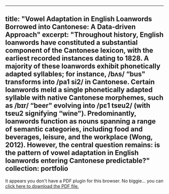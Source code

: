 
---
title: "Vowel Adaptation in English Loanwords Borrowed into Cantonese: A Data-driven Approach"
excerpt: "Throughout history, English loanwords have constituted a substantial component of the Cantonese lexicon, with the earliest recorded instances dating to 1828. A majority of these loanwords exhibit phonetically adapted syllables; for instance, /bʌs/ “bus" transforms into /pa1 si2/ in Cantonese. Certain loanwords meld a single phonetically adapted syllable with native Cantonese morphemes, such as /bɪr/ “beer" evolving into /pɛ1 tsɐu2/ (with tsɐu2 signifying “wine"). Predominantly, loanwords function as nouns spanning a range of semantic categories, including food and beverages, leisure, and the workplace (Wong, 2012). However, the central question remains: is the pattern of vowel adaptation in English loanwords entering Cantonese predictable?"
collection: portfolio
---

<object data="/files/squib_KasseyChang.pdf" type="application/pdf" width="100%" height="800px">
    <p>It appears you don't have a PDF plugin for this browser.
       No biggie... you can <a href="/files/squib_KasseyChang.pdf">click here to
       download the PDF file.</a></p>
</object>
